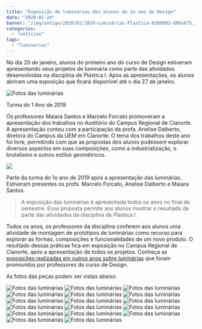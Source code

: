```yaml
---
title: "Exposição de luminárias dos alunos do 1o ano de Design"
date: "2020-01-24"
banner: "/img/antigo/2020/01/2019-Luminárias-Plastica-0100003-900x675.jpg"
categories: 
  - "noticias"
tags: 
  - "luminarias"
---
```


No dia 20 de janeiro, alunos do primeiro ano do curso de Design estiveram apresentando seus projetos de luminária como parte das atividades desenvolvidas na disciplina de Plástica I. Após as apresentações, os alunos abriram uma exposição que ficará disponível até o dia 27 de janeiro.

![Fotos das luminárias](/img/antigo/2020/01/2019-Luminárias-Plastica-0100003-900x675.jpg)

Turma do 1 Ano de 2019

Os professores Maiara Santos e Marcelo Forcato promoveram a apresentação dos trabalhos no Auditório do Campus Regional de Cianorte. A apresentação contou com a participação da profa. Anelise Dalberto, diretora do Campus da UEM em Cianorte. O tema dos trabalhos deste ano foi livre, permitindo com que as propostas dos alunos pudessem explorar diversos aspectos em suas composições, como a industrialização, o brutalismo e outros estilos geométricos.

![](/img/antigo/2020/01/2019-Luminárias-Plastica-0100005.jpg)

Parte da turma do 1o ano de 2019 após a apresentação das luminárias. Estiveram presentes os profs. Marcelo Forcato, Anelise Dalberto e Maiara Santos.

> A exposição das luminárias é apresentada todos os anos no final do semestre. Essa proposta permite aos alunos mostrar o resultado de parte das atividades da disciplina de Plástica I. 

Todos os anos, os professores da disciplina conferem aos alunos uma atividade de montagem de protótipos de luminárias como recurso para explorar as formas, composições e funcionalidades de um novo produto. O resultado dessas práticas fica em exposição no Campus Regional de Cianorte, após a apresentação de todos os projetos. Conheça as [exposições realizadas em outros anos sobre luminárias](/tags/luminarias/) que foram promovidos por professores do curso de Design.

As fotos das peças podem ser vistas abaixo.


![Fotos das luminárias](/img/antigo/2020/01/2019-Luminárias-Plastica-0100008-1024x768.jpg)
![Fotos das luminárias](/img/antigo/2020/01/2019-Luminárias-Plastica-0100009-900x675.jpg)
![Fotos das luminárias](/img/antigo/2020/01/2019-Luminárias-Plastica-0100014.jpg)
![Fotos das luminárias](/img/antigo/2020/01/2019-Luminárias-Plastica-0100015-e1579890487189-225x300.jpg)
![Fotos das luminárias](/img/antigo/2020/01/2019-Luminárias-Plastica-0100017-1020x765.jpg)
![Fotos das luminárias](/img/antigo/2020/01/2019-Luminárias-Plastica-0100023-e1579890031707.jpg)
![Fotos das luminárias](/img/antigo/2020/01/2019-Luminárias-Plastica-0100028-900x675.jpg)
![Fotos das luminárias](/img/antigo/2020/01/2019-Luminárias-Plastica-0100030-1020x766.jpg)
![Fotos das luminárias](/img/antigo/2020/01/2019-Luminárias-Plastica-0100045-900x675.jpg)
![Fotos das luminárias](/img/antigo/2020/01/2019-Luminárias-Plastica-0100045-e1579889494117-768x1024.jpg)
![Fotos das luminárias](/img/antigo/2020/01/2019-Luminárias-Plastica-0100046-1020x765.jpg)
![Fotos das luminárias](/img/antigo/2020/01/2019-Luminárias-Plastica-0100046-e1579889397972-1020x1360.jpg)
![Fotos das luminárias](/img/antigo/2020/01/2019-Luminárias-Plastica-0100047-e1579889370223-900x1200.jpg)
![Fotos das luminárias](/img/antigo/2020/01/2019-Luminárias-Plastica-0100049-e1579889241202.jpg)
![Fotos das luminárias](/img/antigo/2020/01/2019-Luminárias-Plastica-0100051-768x576.jpg)
![Fotos das luminárias](/img/antigo/2020/01/2019-Luminárias-Plastica-0100053-e1579889159896.jpg)
![Fotos das luminárias](/img/antigo/2020/01/2019-Luminárias-Plastica-0100055-900x675.jpg)